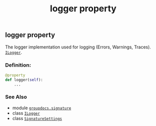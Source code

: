 ﻿---
title: logger property
second_title: GroupDocs.Signature for Python via .NET API References
description: 
type: docs
url: /python-net/groupdocs.signature/signaturesettings/logger/
is_root: false
weight: 50
---

## logger property


The logger implementation used for logging (Errors, Warnings, Traces). [`ILogger`](/signature/python-net/groupdocs.signature.logging/ilogger).
### Definition:
```python
@property
def logger(self):
    ...
```

### See Also
* module [`groupdocs.signature`](../../)
* class [`ILogger`](/signature/python-net/groupdocs.signature.logging/ilogger)
* class [`SignatureSettings`](/signature/python-net/groupdocs.signature/signaturesettings)
